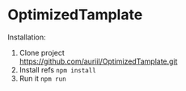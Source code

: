 # OptimizedTamplate
Installation:
1. Clone project<br>
https://github.com/auriil/OptimizedTamplate.git
2. Install refs
`npm install`
3. Run it `npm run`